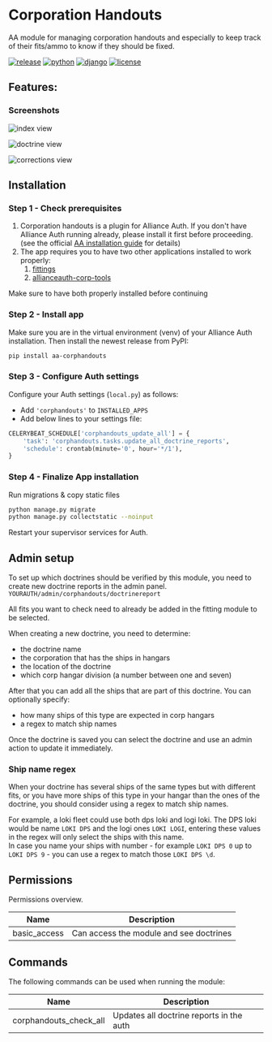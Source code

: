 # Corporation Handouts

AA module for managing corporation handouts and especially to keep track of their fits/ammo to know if they should be fixed.

[![release](https://img.shields.io/pypi/v/aa-corphandouts?label=release)](https://pypi.org/project/aa-corphandouts/)
[![python](https://img.shields.io/pypi/pyversions/aa-corphandouts)](https://pypi.org/project/aa-corphandouts/)
[![django](https://img.shields.io/pypi/djversions/aa-corphandouts?label=django)](https://pypi.org/project/aa-corphandouts/)
[![license](https://img.shields.io/badge/license-MIT-green)](https://gitlab.com/r0kym/aa-corphandouts/-/blob/master/LICENSE)

## Features:

### Screenshots

![index view](./images/index.png)

![doctrine view](./images/doctrine.png)

![corrections view](./images/corrections.png)

## Installation

### Step 1 - Check prerequisites

1. Corporation handouts is a plugin for Alliance Auth. If you don't have Alliance Auth running already, please install it first before proceeding. (see the official [AA installation guide](https://allianceauth.readthedocs.io/en/latest/installation/auth/allianceauth/) for details)
2. The app requires you to have two other applications installed to work properly:
   1. [fittings](https://gitlab.com/colcrunch/fittings)
   2. [allianceauth-corp-tools](https://github.com/Solar-Helix-Independent-Transport/allianceauth-corp-tools/tree/master)

Make sure to have both properly installed before continuing

### Step 2 - Install app

Make sure you are in the virtual environment (venv) of your Alliance Auth installation. Then install the newest release from PyPI:

```bash
pip install aa-corphandouts
```

### Step 3 - Configure Auth settings

Configure your Auth settings (`local.py`) as follows:

- Add `'corphandouts'` to `INSTALLED_APPS`
- Add below lines to your settings file:

```python
CELERYBEAT_SCHEDULE['corphandouts_update_all'] = {
    'task': 'corphandouts.tasks.update_all_doctrine_reports',
    'schedule': crontab(minute='0', hour='*/1'),
}
```

### Step 4 - Finalize App installation

Run migrations & copy static files

```bash
python manage.py migrate
python manage.py collectstatic --noinput
```

Restart your supervisor services for Auth.

## Admin setup

To set up which doctrines should be verified by this module, you need to create new doctrine reports in the admin panel.
`YOURAUTH/admin/corphandouts/doctrinereport`

All fits you want to check need to already be added in the fitting module to be selected.

When creating a new doctrine, you need to determine:
- the doctrine name
- the corporation that has the ships in hangars
- the location of the doctrine
- which corp hangar division (a number between one and seven)

After that you can add all the ships that are part of this doctrine.
You can optionally specify:
- how many ships of this type are expected in corp hangars
- a regex to match ship names

Once the doctrine is saved you can select the doctrine and use an admin action to update it immediately.

### Ship name regex

When your doctrine has several ships of the same types but with different fits, or you have more ships of this type in your hangar than the ones of the doctrine, you should consider using a regex to match ship names.

For example, a loki fleet could use both dps loki and logi loki.
The DPS loki would be name `LOKI DPS` and the logi ones `LOKI LOGI`, entering these values in the regex will only select the ships with this name. \
In case you name your ships with number - for example `LOKI DPS 0` up to `LOKI DPS 9` - you can use a regex to match those `LOKI DPS \d`.

## Permissions

Permissions overview.

| Name         | Description                             |
|--------------|-----------------------------------------|
| basic_access | Can access the module and see doctrines |



## Commands

The following commands can be used when running the module:

| Name                   | Description                              |
|------------------------|------------------------------------------|
| corphandouts_check_all | Updates all doctrine reports in the auth |
